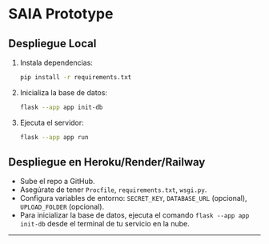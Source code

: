 # SAIA Prototype

## Despliegue Local

1. Instala dependencias:
   ```bash
   pip install -r requirements.txt
   ```
2. Inicializa la base de datos:
   ```bash
   flask --app app init-db
   ```
3. Ejecuta el servidor:
   ```bash
   flask --app app run
   ```

## Despliegue en Heroku/Render/Railway

- Sube el repo a GitHub.
- Asegúrate de tener `Procfile`, `requirements.txt`, `wsgi.py`.
- Configura variables de entorno: `SECRET_KEY`, `DATABASE_URL` (opcional), `UPLOAD_FOLDER` (opcional).
- Para inicializar la base de datos, ejecuta el comando `flask --app app init-db` desde el terminal de tu servicio en la nube.

---